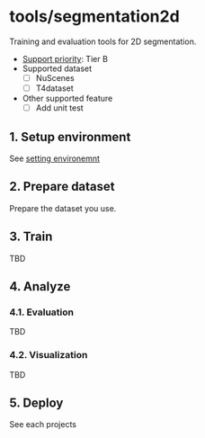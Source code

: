 # tools/segmentation2d

Training and evaluation tools for 2D segmentation.

- [Support priority](https://github.com/tier4/autoware-ml/blob/main/docs/design/autoware_ml_design.md#support-priority): Tier B
- Supported dataset
  - [ ] NuScenes
  - [ ] T4dataset
- Other supported feature
  - [ ] Add unit test

## 1. Setup environment

See [setting environemnt](/tools/setting_environment/)

## 2. Prepare dataset

Prepare the dataset you use.

## 3. Train

TBD

## 4. Analyze
### 4.1. Evaluation

TBD

### 4.2. Visualization

TBD

## 5. Deploy

See each projects
